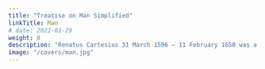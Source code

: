 ```yaml
---
title: "Treatise on Man Simplified"
linkTitle: Man
# date: 2022-01-29
weight: 8
description: "Renatus Cartesius 31 March 1596 – 11 February 1650 was a French philosopher, mathematician, and scientist who invented analytic geometry"
image: "/covers/man.jpg"
---
```


